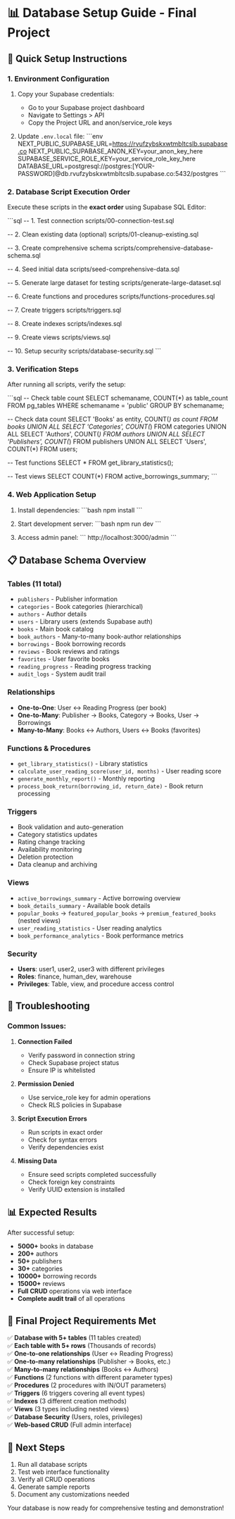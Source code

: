 # 📊 Database Setup Guide - Final Project

## 🚀 Quick Setup Instructions

### 1. **Environment Configuration**

1. Copy your Supabase credentials:
   - Go to your Supabase project dashboard
   - Navigate to Settings > API
   - Copy the Project URL and anon/service_role keys

2. Update `.env.local` file:
   \`\`\`env
   NEXT_PUBLIC_SUPABASE_URL=https://rvufzybskxwtmbltcslb.supabase.co
   NEXT_PUBLIC_SUPABASE_ANON_KEY=your_anon_key_here
   SUPABASE_SERVICE_ROLE_KEY=your_service_role_key_here
   DATABASE_URL=postgresql://postgres:[YOUR-PASSWORD]@db.rvufzybskxwtmbltcslb.supabase.co:5432/postgres
   \`\`\`

### 2. **Database Script Execution Order**

Execute these scripts in the **exact order** using Supabase SQL Editor:

\`\`\`sql
-- 1. Test connection
scripts/00-connection-test.sql

-- 2. Clean existing data (optional)
scripts/01-cleanup-existing.sql

-- 3. Create comprehensive schema
scripts/comprehensive-database-schema.sql

-- 4. Seed initial data
scripts/seed-comprehensive-data.sql

-- 5. Generate large dataset for testing
scripts/generate-large-dataset.sql

-- 6. Create functions and procedures
scripts/functions-procedures.sql

-- 7. Create triggers
scripts/triggers.sql

-- 8. Create indexes
scripts/indexes.sql

-- 9. Create views
scripts/views.sql

-- 10. Setup security
scripts/database-security.sql
\`\`\`

### 3. **Verification Steps**

After running all scripts, verify the setup:

\`\`\`sql
-- Check table count
SELECT 
    schemaname,
    COUNT(*) as table_count
FROM pg_tables 
WHERE schemaname = 'public'
GROUP BY schemaname;

-- Check data count
SELECT 
    'Books' as entity, COUNT(*) as count FROM books
UNION ALL
SELECT 'Categories', COUNT(*) FROM categories
UNION ALL
SELECT 'Authors', COUNT(*) FROM authors
UNION ALL
SELECT 'Publishers', COUNT(*) FROM publishers
UNION ALL
SELECT 'Users', COUNT(*) FROM users;

-- Test functions
SELECT * FROM get_library_statistics();

-- Test views
SELECT COUNT(*) FROM active_borrowings_summary;
\`\`\`

### 4. **Web Application Setup**

1. Install dependencies:
   \`\`\`bash
   npm install
   \`\`\`

2. Start development server:
   \`\`\`bash
   npm run dev
   \`\`\`

3. Access admin panel:
   \`\`\`
   http://localhost:3000/admin
   \`\`\`

## 📋 **Database Schema Overview**

### **Tables (11 total)**
- `publishers` - Publisher information
- `categories` - Book categories (hierarchical)
- `authors` - Author details
- `users` - Library users (extends Supabase auth)
- `books` - Main book catalog
- `book_authors` - Many-to-many book-author relationships
- `borrowings` - Book borrowing records
- `reviews` - Book reviews and ratings
- `favorites` - User favorite books
- `reading_progress` - Reading progress tracking
- `audit_logs` - System audit trail

### **Relationships**
- **One-to-One**: User ↔ Reading Progress (per book)
- **One-to-Many**: Publisher → Books, Category → Books, User → Borrowings
- **Many-to-Many**: Books ↔ Authors, Users ↔ Books (favorites)

### **Functions & Procedures**
- `get_library_statistics()` - Library statistics
- `calculate_user_reading_score(user_id, months)` - User reading score
- `generate_monthly_report()` - Monthly reporting
- `process_book_return(borrowing_id, return_date)` - Book return processing

### **Triggers**
- Book validation and auto-generation
- Category statistics updates
- Rating change tracking
- Availability monitoring
- Deletion protection
- Data cleanup and archiving

### **Views**
- `active_borrowings_summary` - Active borrowing overview
- `book_details_summary` - Available book details
- `popular_books` → `featured_popular_books` → `premium_featured_books` (nested views)
- `user_reading_statistics` - User reading analytics
- `book_performance_analytics` - Book performance metrics

### **Security**
- **Users**: user1, user2, user3 with different privileges
- **Roles**: finance, human_dev, warehouse
- **Privileges**: Table, view, and procedure access control

## 🔧 **Troubleshooting**

### Common Issues:

1. **Connection Failed**
   - Verify password in connection string
   - Check Supabase project status
   - Ensure IP is whitelisted

2. **Permission Denied**
   - Use service_role key for admin operations
   - Check RLS policies in Supabase

3. **Script Execution Errors**
   - Run scripts in exact order
   - Check for syntax errors
   - Verify dependencies exist

4. **Missing Data**
   - Ensure seed scripts completed successfully
   - Check foreign key constraints
   - Verify UUID extension is installed

## 📊 **Expected Results**

After successful setup:
- **5000+** books in database
- **200+** authors
- **50+** publishers
- **30+** categories
- **10000+** borrowing records
- **15000+** reviews
- **Full CRUD** operations via web interface
- **Complete audit trail** of all operations

## 🎯 **Final Project Requirements Met**

✅ **Database with 5+ tables** (11 tables created)  
✅ **Each table with 5+ rows** (Thousands of records)  
✅ **One-to-one relationships** (User ↔ Reading Progress)  
✅ **One-to-many relationships** (Publisher → Books, etc.)  
✅ **Many-to-many relationships** (Books ↔ Authors)  
✅ **Functions** (2 functions with different parameter types)  
✅ **Procedures** (2 procedures with IN/OUT parameters)  
✅ **Triggers** (6 triggers covering all event types)  
✅ **Indexes** (3 different creation methods)  
✅ **Views** (3 types including nested views)  
✅ **Database Security** (Users, roles, privileges)  
✅ **Web-based CRUD** (Full admin interface)  

## 🚀 **Next Steps**

1. Run all database scripts
2. Test web interface functionality
3. Verify all CRUD operations
4. Generate sample reports
5. Document any customizations needed

Your database is now ready for comprehensive testing and demonstration!
